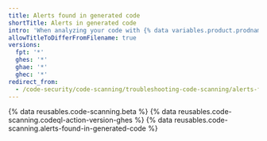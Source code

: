 ```yaml
---
title: Alerts found in generated code
shortTitle: Alerts in generated code
intro: 'When analyzing your code with {% data variables.product.prodname_code_scanning %}, you may wish to build only the code which you wish to analyze.'
allowTitleToDifferFromFilename: true
versions:
  fpt: '*'
  ghes: '*'
  ghae: '*'
  ghec: '*'
redirect_from:
  - /code-security/code-scanning/troubleshooting-code-scanning/alerts-found-in-generated-code
---
```


{% data reusables.code-scanning.beta %}
{% data reusables.code-scanning.codeql-action-version-ghes %}
{% data reusables.code-scanning.alerts-found-in-generated-code %}
